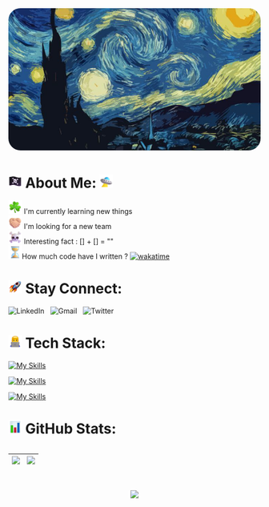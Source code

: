 <div class="header-container" 
  style="display: flex;
  justify-content: center;
  overflow: auto;
  margin-bottom: 3rem;">

  <img src="./img/Starry_night.jpg" alt="header" class="header-image" style="border-radius: 24px;"/>
</div>

# <img src="./img/Pirate_Flag.png" alt="Pirate Flag" style= "width: 27px ; height: 27px ;" /> About Me: <img src="./img/Flying_Saucer.png" alt="Flying Saucer" style= "width: 27px ; height: 27px ;" />

<div style="margin-bottom: 2rem;">
  
  <img src="./img/Shamrock.webp" alt="Shamrock" style= "width: 27px ; height: 27px ;" /> I'm currently learning new things<br>
  <img src="./img/Folded_Hands_Light_Skin_Tone.png" alt="Folded Hands Light Skin Tone" style= "width: 27px ; height: 27px ;" /> I'm looking for a new team<br>
  <img src="./img/Skull_and_Crossbones.png" alt="Skull and Crossbones" style= "width: 27px ; height: 27px ;" /> Interesting fact : [] + [] = "" <br />
  <img src="./img/Hourglass_Not_Done.png" alt="Hourglass Not Done" style= "width: 27px ; height: 27px ;" />How much code have I written ?
  [![wakatime](https://wakatime.com/badge/user/250f79db-0cf4-4f2f-9186-669897a7487e.svg)](https://wakatime.com/@250f79db-0cf4-4f2f-9186-669897a7487e)
</div>

<!-- # <img src="./img/Rocket.webp" alt="Rocket" style= "width: 27px ; height: 27px ;" /> Stay Connect:

<div style="display:flex; flex-direction : row ;">

[![linkedin](https://skillicons.dev/icons?i=linkedin&theme=dark)](http://linkedin.com/in/AliScripter)
[![gmail](https://skillicons.dev/icons?i=gmail&theme=dark)](mailto:araz.hello@gmail.com)
[![twitter](https://skillicons.dev/icons?i=twitter&theme=dark)](https://x.com/AliScripter?s=09)

</div> -->

# <img src="./img/Rocket.webp" alt="Rocket" style="width: 27px; height: 27px;" /> Stay Connect:

<div style="display: flex; gap: 12px; align-items: center;margin-bottom: 2rem;">

  <a href="http://linkedin.com/in/AliScripter" style="text-decoration : none">
    <img src="https://skillicons.dev/icons?i=linkedin&theme=dark" alt="LinkedIn">
  </a>

  <a href="mailto:araz.hello@gmail.com" style="text-decoration : none">
    <img src="https://skillicons.dev/icons?i=gmail&theme=dark" alt="Gmail">
  </a>

  <a href="https://x.com/AliScripter?s=09" style="text-decoration : none">
    <img src="https://skillicons.dev/icons?i=twitter&theme=dark" alt="Twitter">
  </a>

</div>

# <img src="./img/Man_Technologist.webp" alt="Man Technologist" style= "width: 27px ; height: 27px ;" /> Tech Stack:

<div style="margin-bottom: 2rem;">
  
  [![My Skills](https://skillicons.dev/icons?i=nuxt,vue,pinia,php,mysql,firebase,wordpress,typescript,javascript,&theme=dark)](#)

[![My Skills](https://skillicons.dev/icons?i=git,github,gitlab,npm,tailwind,bootstrap,sass,css,html,&theme=dark)](#)

[![My Skills](https://skillicons.dev/icons?i=linux,vscode,postman,&theme=dark)](#)

</div>

# <img src="./img/Bar_Chart.webp" alt="Bar Chart" style= "width: 27px ; height: 27px ;" /> GitHub Stats:

<div style="margin-bottom: 2rem;display: flex; align-items: start;">

| ![](https://github-readme-stats.vercel.app/api?username=AliScripter&theme=transparent&hide_border=true&include_all_commits=true&count_private=true) | ![](https://github-readme-stats.vercel.app/api/top-langs/?username=AliScripter&theme=transparent&hide_border=true&include_all_commits=true&count_private=true&layout=compact) |
| --------------------------------------------------------------------------------------------------------------------------------------------------- | ----------------------------------------------------------------------------------------------------------------------------------------------------------------------------- |

</div>

<div class="video-container" style="display: flex; justify-content: center;margin-top:1rem">
  <img src="./img/film.gif"
  style="max-width: 100%;
  height: auto;
  aspect-ratio: 16/9;">
</div>
